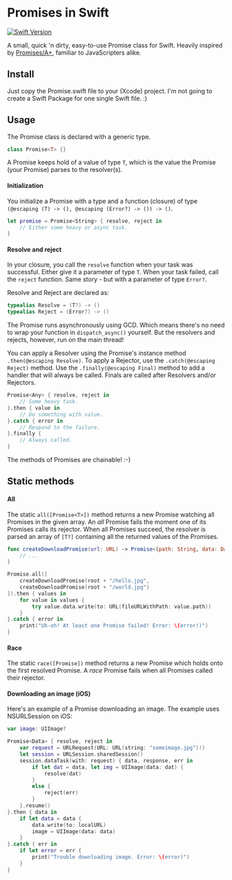 Promises in Swift
=================

[![Swift Version](https://img.shields.io/badge/swift-3.0-orange.svg)](https://swift.org)

A small, quick 'n dirty, easy-to-use Promise class for Swift. Heavily inspired by [Promises/A+](https://promisesaplus.com/), familiar to JavaScripters alike.

## Install
Just copy the Promise.swift file to your (Xcode) project. I'm not going to create a Swift Package for one single Swift file. :)

## Usage
The Promise class is declared with a generic type. 
```swift
class Promise<T> {}
```
A Promise keeps hold of a value of type `T`, which is the value the Promise (your Promise) parses to the resolver(s).


#### Initialization
You initialize a Promise with a type and a function (closure) of type `(@escaping (T) -> (), @escaping (Error?) -> ()) -> ()`.
```swift
let promise = Promise<String> { resolve, reject in 
	// Either some heavy or async task.
}
```

#### Resolve and reject
In your closure, you call the `resolve` function when your task was successful. Either give it a parameter of type `T`. 
When your task failed, call the `reject` function. Same story - but with a parameter of type `Error?`.

Resolve and Reject are declared as:
```swift
typealias Resolve = (T?) -> ()
typealias Reject = (Error?) -> ()
```

The Promise runs asynchronously using GCD. Which means there's no need to wrap your function in `dispatch_async()` yourself. But the resolvers and rejects, however, run on the main thread! 

You can apply a Resolver using the Promise's instance method `.then(@escaping Resolve)`.
To apply a Rejector, use the `.catch(@escaping Reject)` method.
Use the `.finally(@escaping Final)` method to add a handler that will always be called. Finals are called after Resolvers and/or Rejectors.
```swift
Promise<Any> { resolve, reject in 
	// Some heavy task.
}.then { value in
	// Do something with value.   
}.catch { error in
	// Respond to the failure.
}.finally {
	// Always called.
}
```
The methods of Promises are chainable! :-)


## Static methods
#### All
The static `all([Promise<T>])` method returns a new Promise watching all Promises in the given array. An *all* Promise fails the moment one of its Promises calls its rejector. When all Promises succeed, the resolver is parsed an array of `[T?]` containing all the returned values of the Promises.
```swift
func createDownloadPromise(url: URL) -> Promise<(path: String, data: Data)> {
	// ...
}

Promise.all([
	createDownloadPromise(root + "/hello.jpg",
	createDownloadPromise(root + "/world.jpg")
]).then { values in
	for value in values {
		try value.data.write(to: URL(fileURLWithPath: value.path))
	}
}.catch { error in
	print("Uh-oh! At least one Promise failed! Error: \(error!)")
}
```

#### Race
The static `race([Promise])` method returns a new Promise which holds onto the first resolved Promise. A *race* Promise fails when all Promises called their rejector.


#### Downloading an image (iOS)
Here's an example of a Promise downloading an image. The example uses NSURLSession on iOS:
```swift
var image: UIImage?

Promise<Data> { resolve, reject in
	var request = URLRequest(URL: URL(string: "someimage.jpg")!)
	let session = URLSession.sharedSession()
	session.dataTask(with: request) { data, response, err in 
		if let dat = data, let img = UIImage(data: dat) {
			resolve(dat)
		}
		else {
			reject(err)
		}
	}.resume()
}.then { data in
	if let data = data {
		data.write(to: localURL)
		image = UIImage(data: data)
	}
}.catch { err in 
	if let error = err {
		print("Trouble downloading image. Error: \(error)")
	}
}
```
